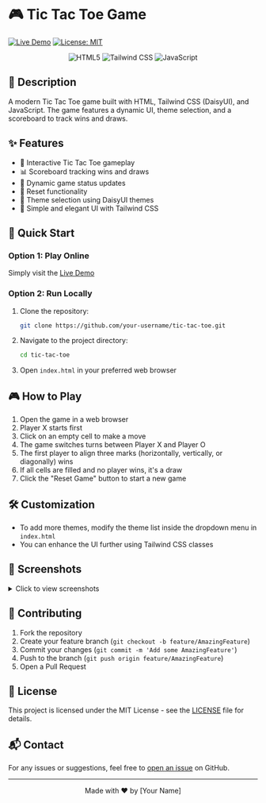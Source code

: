 # 🎮 Tic Tac Toe Game

[![Live Demo](https://img.shields.io/badge/Live-Demo-brightgreen)](https://mhmithun.github.io/Tic-Tac-Toe-Game/)
[![License: MIT](https://img.shields.io/badge/License-MIT-yellow.svg)](https://opensource.org/licenses/MIT)

<p align="center">
	<img src="https://img.shields.io/badge/HTML5-E34F26?style=for-the-badge&logo=html5&logoColor=white" alt="HTML5"/>
	<img src="https://img.shields.io/badge/Tailwind_CSS-38B2AC?style=for-the-badge&logo=tailwind-css&logoColor=white" alt="Tailwind CSS"/>
	<img src="https://img.shields.io/badge/JavaScript-F7DF1E?style=for-the-badge&logo=javascript&logoColor=black" alt="JavaScript"/>
</p>

## 📝 Description

A modern Tic Tac Toe game built with HTML, Tailwind CSS (DaisyUI), and JavaScript. The game features a dynamic UI, theme selection, and a scoreboard to track wins and draws.

## ✨ Features

- 🎯 Interactive Tic Tac Toe gameplay
- 📊 Scoreboard tracking wins and draws
- 🔄 Dynamic game status updates
- 🔁 Reset functionality
- 🎨 Theme selection using DaisyUI themes
- 💅 Simple and elegant UI with Tailwind CSS

## 🚀 Quick Start

### Option 1: Play Online
Simply visit the [Live Demo](https://mhmithun.github.io/Tic-Tac-Toe-Game/)

### Option 2: Run Locally

1. Clone the repository:
	 ```bash
	 git clone https://github.com/your-username/tic-tac-toe.git
	 ```
2. Navigate to the project directory:
	 ```bash
	 cd tic-tac-toe
	 ```
3. Open `index.html` in your preferred web browser

## 🎮 How to Play

1. Open the game in a web browser
2. Player X starts first
3. Click on an empty cell to make a move
4. The game switches turns between Player X and Player O
5. The first player to align three marks (horizontally, vertically, or diagonally) wins
6. If all cells are filled and no player wins, it's a draw
7. Click the "Reset Game" button to start a new game

## 🛠️ Customization

- To add more themes, modify the theme list inside the dropdown menu in `index.html`
- You can enhance the UI further using Tailwind CSS classes

## 📸 Screenshots

<details>
<summary>Click to view screenshots</summary>

[Add your screenshots here]

</details>

## 🤝 Contributing

1. Fork the repository
2. Create your feature branch (`git checkout -b feature/AmazingFeature`)
3. Commit your changes (`git commit -m 'Add some AmazingFeature'`)
4. Push to the branch (`git push origin feature/AmazingFeature`)
5. Open a Pull Request

## 📄 License

This project is licensed under the MIT License - see the [LICENSE](LICENSE) file for details.

## 📬 Contact

For any issues or suggestions, feel free to [open an issue](https://github.com/your-username/tic-tac-toe/issues) on GitHub.

---

<p align="center">
	Made with ❤️ by [Your Name]